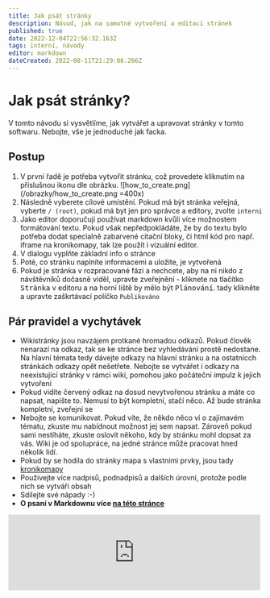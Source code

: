 ```yaml
---
title: Jak psát stránky
description: Návod, jak na samotné vytvoření a editaci stránek
published: true
date: 2022-12-04T22:56:32.163Z
tags: interní, návody
editor: markdown
dateCreated: 2022-08-11T21:29:06.266Z
---
```


# Jak psát stránky?
V tomto návodu si vysvětlíme, jak vytvářet a upravovat stránky v tomto softwaru. Nebojte, vše je jednoduché jak facka.

## Postup
1. V první řadě je potřeba vytvořit stránku, což provedete kliknutím na příslušnou ikonu dle obrázku.
![how_to_create.png](/obrazky/how_to_create.png =400x)
2. Následně vyberete cílové umístění. Pokud má být stránka veřejná, vyberte `/ (root)`, pokud má byt jen pro správce a editory, zvolte `interni`
3. Jako editor doporučuji používat markdown kvůli více možnostem formátování textu. Pokud však nepředpokládáte, že by do textu bylo potřeba dodat specialně zabarvené citační bloky, či html kód pro např. iframe na kronikomapy, tak lze použít i vizuální editor. 
4. V dialogu vyplňte základní info o stránce
5. Poté, co stránku naplníte informacemi a uložíte, je vytvořená
6. Pokud je stránka v rozpracované fázi a nechcete, aby na ni nikdo z návštěvníků dočasně viděl, upravte zveřejnění - kliknete na tlačítko <kbd>Stránka</kbd> v editoru a na horní liště by mělo být <kbd>Plánování</kbd>. tady klikněte a upravte zaškrtávací políčko `Publikováno`
## Pár pravidel a vychytávek
* Wikistránky jsou navzájem protkané hromadou odkazů. Pokud člověk nenarazí na odkaz, tak se ke stránce bez vyhledávání prostě nedostane. Na hlavní témata tedy dávejte odkazy na hlavní stránku a na ostatnícch stránkách odkazy opět nešetřete. Nebojte se vytvářet i odkazy na neexistující stránky v rámci wiki, pomohou jako počáteční impulz k jejich vytvoření
* Pokud vidíte červený odkaz na dosud nevytvořenou stránku a máte co napsat, napište to. Nemusí to být kompletní, stačí něco. Až bude stránka kompletní, zveřejní se
* Nebojte se komunikovat. Pokud víte, že někdo něco ví o zajímavém tématu, zkuste mu nabídnout možnost jej sem napsat. Zároveň pokud sami nestíháte, zkuste oslovit někoho, kdy by stránku mohl dopsat za vás. Wiki je od spolupráce, na jedné stránce může pracovat hned několik lidí.
* Pokud by se hodila do stránky mapa s vlastními prvky, jsou tady [kronikomapy](kronikomapy)
* Používejte více nadpisů, podnadpisů a dalších úrovní, protože podle nich se vytváří obsah
* Sdílejte své nápady :-)
* **O psaní v Markdownu více [na této stránce](markdown)**

<embed type="text/html" src="https://www.meteopress.cz/kamery-embed/cam001093/" width="500">
